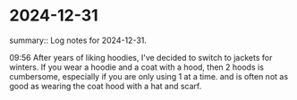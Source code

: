 #  2024-12-31

summary:: Log notes for 2024-12-31.

09:56 After years of liking hoodies, I've decided to switch to jackets for winters. If you wear a hoodie and a coat with a hood, then 2 hoods is cumbersome, especially if you are only using 1 at a time. and is often not as good as wearing the coat hood with a hat and scarf.